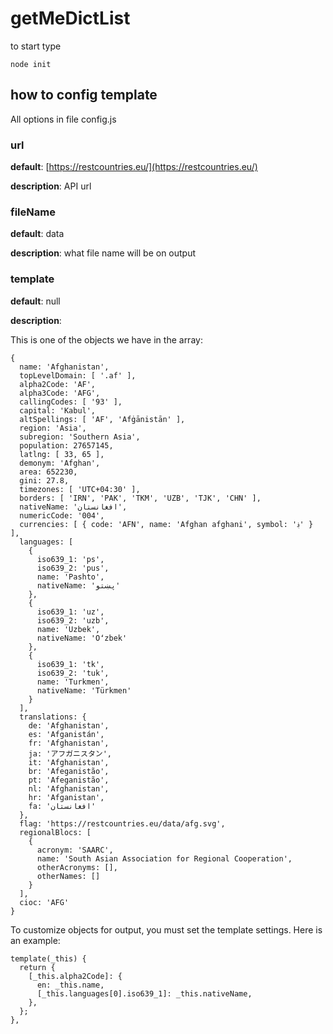 # getMeDictList

to start type

```
node init
```

## how to config template

All options in file config.js

### url

**default**: [https://restcountries.eu/](https://restcountries.eu/)

**description**: API url

### fileName

**default**: data

**description**: what file name will be on output

### template

**default**: null

**description**:

This is one of the objects we have in the array:

```
{
  name: 'Afghanistan',
  topLevelDomain: [ '.af' ],
  alpha2Code: 'AF',
  alpha3Code: 'AFG',
  callingCodes: [ '93' ],
  capital: 'Kabul',
  altSpellings: [ 'AF', 'Afġānistān' ],
  region: 'Asia',
  subregion: 'Southern Asia',
  population: 27657145,
  latlng: [ 33, 65 ],
  demonym: 'Afghan',
  area: 652230,
  gini: 27.8,
  timezones: [ 'UTC+04:30' ],
  borders: [ 'IRN', 'PAK', 'TKM', 'UZB', 'TJK', 'CHN' ],
  nativeName: 'افغانستان',
  numericCode: '004',
  currencies: [ { code: 'AFN', name: 'Afghan afghani', symbol: '؋' } ],
  languages: [
    {
      iso639_1: 'ps',
      iso639_2: 'pus',
      name: 'Pashto',
      nativeName: 'پښتو'
    },
    {
      iso639_1: 'uz',
      iso639_2: 'uzb',
      name: 'Uzbek',
      nativeName: 'Oʻzbek'
    },
    {
      iso639_1: 'tk',
      iso639_2: 'tuk',
      name: 'Turkmen',
      nativeName: 'Türkmen'
    }
  ],
  translations: {
    de: 'Afghanistan',
    es: 'Afganistán',
    fr: 'Afghanistan',
    ja: 'アフガニスタン',
    it: 'Afghanistan',
    br: 'Afeganistão',
    pt: 'Afeganistão',
    nl: 'Afghanistan',
    hr: 'Afganistan',
    fa: 'افغانستان'
  },
  flag: 'https://restcountries.eu/data/afg.svg',
  regionalBlocs: [
    {
      acronym: 'SAARC',
      name: 'South Asian Association for Regional Cooperation',
      otherAcronyms: [],
      otherNames: []
    }
  ],
  cioc: 'AFG'
}
```

To customize objects for output, you must set the template settings.
Here is an example:

```
template(_this) {
  return {
    [_this.alpha2Code]: {
      en: _this.name,
      [_this.languages[0].iso639_1]: _this.nativeName,
    },
  };
},
```
